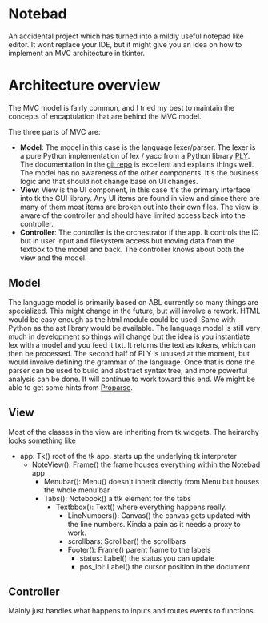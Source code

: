 # Notebad
An accidental project which has turned into a mildly useful notepad like editor. It wont replace your IDE, but it might give you an idea on how to implement an MVC architecture in tkinter. 


# Architecture overview

The MVC model is fairly common, and I tried my best to maintain the concepts of encaptulation that are behind the MVC model.

The three parts of MVC are:

- **Model**: The model in this case is the language lexer/parser. The lexer is a pure Python implementation of lex / yacc from a Python library [PLY](https://www.dabeaz.com/ply/). The documentation in the [git repo](https://github.com/dabeaz/ply) is excellent and explains things well. The model has no awareness of the other components. It's the business logic and that should not change base on UI changes.
- **View**: View is the UI component, in this case it's the primary interface into tk the GUI library. Any UI items are found in view and since there are many of them most items are broken out into their own files. The view is aware of the controller and should have limited access back into the controller. 
- **Controller**: The controller is the orchestrator if the app. It controls the IO but in user input and filesystem access but moving data from the textbox to the model and back. The controller knows about both the view and the model. 


## Model

The language model is primarily based on ABL currently so many things are specialized. This might change in the future, but will involve a rework. HTML would be easy enough as the html module could be used. Same with Python as the ast library would be available. The language model is still very much in development so things will change but the idea is you instantiate lex with a model and you feed it txt. It returns the text as tokens, which can then be processed. The second half of PLY is unused at the moment, but would involve defining the grammar of the language. Once that is done the parser can be used to build and abstract syntax tree, and more powerful analysis can be done. It will continue to work toward this end. We might be able to get some hints from [Proparse](https://github.com/consultingwerk/proparse). 

## View

Most of the classes in the view are inheriting from tk widgets. The heirarchy looks something like

- app: Tk() root of the tk app. starts up the underlying tk interpreter
  - NoteView(): Frame() the frame houses everything within the Notebad app 
    - Menubar(): Menu() doesn't inherit directly from Menu but houses the whole menu bar
    - Tabs(): Notebook() a ttk element for the tabs
      - Textbbox(): Text() where everything happens really. 
        - LineNumbers(): Canvas() the canvas gets updated with the line numbers. Kinda a pain as it needs a proxy to work. 
        - scrollbars: Scrollbar() the scrollbars 
        - Footer(): Frame() parent frame to the labels
          - status: Label() the status you can update
          - pos_lbl: Label() the cursor position in the document


## Controller

Mainly just handles what happens to inputs and routes events to functions. 

